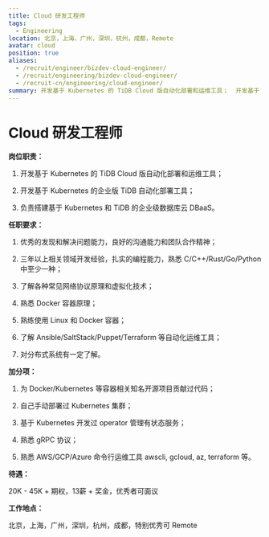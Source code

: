```yaml
---
title: Cloud 研发工程师
tags:
  - Engineering
location: 北京，上海，广州，深圳，杭州，成都，Remote
avatar: cloud
position: true
aliases:
  - /recruit/engineer/bizdev-cloud-engineer/
  - /recruit/engineering/bizdev-cloud-engineer/
  - /recruit-cn/engineering/cloud-engineer/
summary: 开发基于 Kubernetes 的 TiDB Cloud 版自动化部署和运维工具；  开发基于 Kubernetes 的企业版 TiDB 自动化部署工具； 负责搭建基于 Kubernetes 和 TiDB 的企业级数据库云 DBaaS。
---
```


# Cloud 研发工程师

**岗位职责：**

1. 开发基于 Kubernetes 的 TiDB Cloud 版自动化部署和运维工具；

2. 开发基于 Kubernetes 的企业版 TiDB 自动化部署工具；

3. 负责搭建基于 Kubernetes 和 TiDB 的企业级数据库云 DBaaS。


**任职要求：**

1. 优秀的发现和解决问题能力，良好的沟通能力和团队合作精神；

2. 三年以上相关领域开发经验，扎实的编程能力，熟悉 C/C++/Rust/Go/Python 中至少一种；

3. 了解各种常见网络协议原理和虚拟化技术；

4. 熟悉 Docker 容器原理；

5. 熟练使用 Linux 和 Docker 容器；

6. 了解 Ansible/SaltStack/Puppet/Terraform 等自动化运维工具；

7. 对分布式系统有一定了解。

**加分项：**

1. 为 Docker/Kubernetes 等容器相关知名开源项目贡献过代码；

2. 自己手动部署过 Kubernetes 集群；

3. 基于 Kubernetes 开发过 operator 管理有状态服务；

4. 熟悉 gRPC 协议；

5. 熟悉 AWS/GCP/Azure 命令行运维工具 awscli, gcloud, az, terraform 等。

**待遇：**

20K - 45K + 期权，13薪 + 奖金，优秀者可面议

**工作地点：**

北京，上海，广州，深圳，杭州，成都，特别优秀可 Remote
